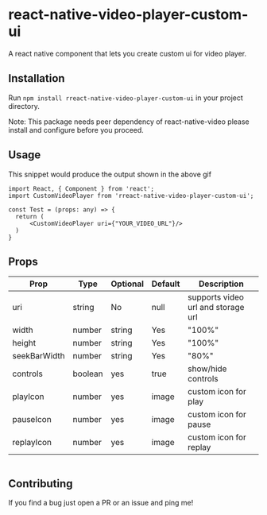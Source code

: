 # react-native-video-player-custom-ui

A react native component that lets you create custom ui for video player.

## Installation

Run `npm install rreact-native-video-player-custom-ui` in your project directory.

Note: This package needs peer dependency of react-native-video please install and configure before you proceed.

## Usage

This snippet would produce the output shown in the above gif

```
import React, { Component } from 'react';
import CustomVideoPlayer from 'rreact-native-video-player-custom-ui';

const Test = (props: any) => {
  return (
      <CustomVideoPlayer uri={"YOUR_VIDEO_URL"}/>
  )
}
```
## Props

Prop                  | Type          | Optional | Default                   | Description
--------------------- | ------------- | -------- | ------------------------- | -----------
uri                   | string        | No       | null                      | supports video url and storage url
width                 | number|string | Yes      | "100%"                    | width of the player
height                | number|string | Yes      | "100%"                    | height of the player
seekBarWidth          | number|string | Yes      | "80%"                     | width of the seekbar
controls              | boolean       | yes      | true                      | show/hide controls
playIcon              | number        | yes      | image                     | custom icon for play
pauseIcon             | number        | yes      | image                     | custom icon for pause
replayIcon            | number        | yes      | image                     | custom icon for replay

```
```
## Contributing

If you find a bug just open a PR or an issue and ping me!
